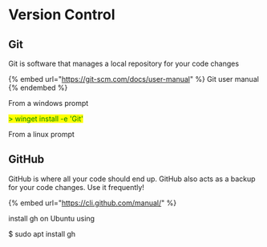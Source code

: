 # Version Control

## Git

Git is software that manages a local repository for your code changes

{% embed url="https://git-scm.com/docs/user-manual" %}
Git user manual
{% endembed %}

From a windows prompt

<mark style="color:green;">> winget install -e 'Git'</mark>

From a linux prompt

## GitHub

GitHub is where all your code should end up. GitHub also acts as a backup for your code changes. Use it frequently!

{% embed url="https://cli.github.com/manual/" %}

install gh on Ubuntu using

$ sudo apt install gh
